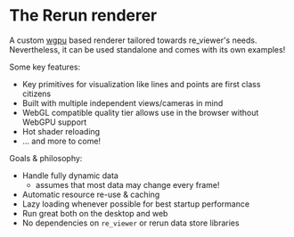 # The Rerun renderer

A custom [wgpu](https://github.com/gfx-rs/wgpu/) based renderer tailored towards re_viewer's needs.  
Nevertheless, it can be used standalone and comes with its own examples!

Some key features:
* Key primitives for visualization like lines and points are first class citizens
* Built with multiple independent views/cameras in mind
* WebGL compatible quality tier allows use in the browser without WebGPU support
* Hot shader reloading
* ... and more to come!

Goals & philosophy:
* Handle fully dynamic data
  * assumes that most data may change every frame!
* Automatic resource re-use & caching
* Lazy loading whenever possible for best startup performance
* Run great both on the desktop and web
* No dependencies on `re_viewer` or rerun data store libraries
